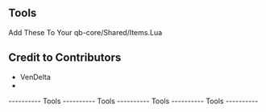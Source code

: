 ## Tools
Add These To Your qb-core/Shared/Items.Lua

## Credit to Contributors
 - VenDelta
 -


----------  Tools  ----------  Tools  ----------  Tools  ----------  Tools  ----------
```lua














```
